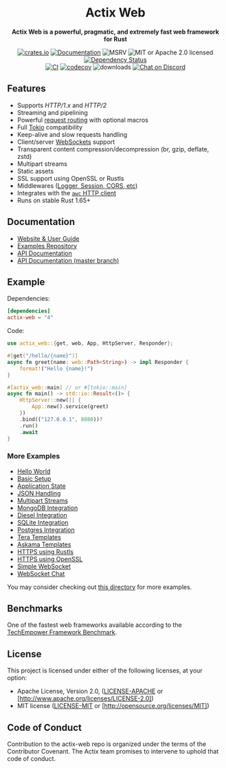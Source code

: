 <div align="center">
  <h1>Actix Web</h1>
  <p>
    <strong>Actix Web is a powerful, pragmatic, and extremely fast web framework for Rust</strong>
  </p>
  <p>

[![crates.io](https://img.shields.io/crates/v/actix-web?label=latest)](https://crates.io/crates/actix-web) [![Documentation](https://docs.rs/actix-web/badge.svg?version=4.3.1)](https://docs.rs/actix-web/4.3.1) ![MSRV](https://img.shields.io/badge/rustc-1.65+-ab6000.svg) ![MIT or Apache 2.0 licensed](https://img.shields.io/crates/l/actix-web.svg) [![Dependency Status](https://deps.rs/crate/actix-web/4.3.1/status.svg)](https://deps.rs/crate/actix-web/4.3.1) <br /> [![CI](https://github.com/actix/actix-web/actions/workflows/ci.yml/badge.svg)](https://github.com/actix/actix-web/actions/workflows/ci.yml) [![codecov](https://codecov.io/gh/actix/actix-web/branch/master/graph/badge.svg)](https://codecov.io/gh/actix/actix-web) ![downloads](https://img.shields.io/crates/d/actix-web.svg) [![Chat on Discord](https://img.shields.io/discord/771444961383153695?label=chat&logo=discord)](https://discord.gg/NWpN5mmg3x)

  </p>
</div>

## Features

- Supports _HTTP/1.x_ and _HTTP/2_
- Streaming and pipelining
- Powerful [request routing](https://actix.rs/docs/url-dispatch/) with optional macros
- Full [Tokio](https://tokio.rs) compatibility
- Keep-alive and slow requests handling
- Client/server [WebSockets](https://actix.rs/docs/websockets/) support
- Transparent content compression/decompression (br, gzip, deflate, zstd)
- Multipart streams
- Static assets
- SSL support using OpenSSL or Rustls
- Middlewares ([Logger, Session, CORS, etc](https://actix.rs/docs/middleware/))
- Integrates with the [`awc` HTTP client](https://docs.rs/awc/)
- Runs on stable Rust 1.65+

## Documentation

- [Website & User Guide](https://actix.rs)
- [Examples Repository](https://github.com/actix/examples)
- [API Documentation](https://docs.rs/actix-web)
- [API Documentation (master branch)](https://actix.rs/actix-web/actix_web)

## Example

Dependencies:

```toml
[dependencies]
actix-web = "4"
```

Code:

```rust
use actix_web::{get, web, App, HttpServer, Responder};

#[get("/hello/{name}")]
async fn greet(name: web::Path<String>) -> impl Responder {
    format!("Hello {name}!")
}

#[actix_web::main] // or #[tokio::main]
async fn main() -> std::io::Result<()> {
    HttpServer::new(|| {
        App::new().service(greet)
    })
    .bind(("127.0.0.1", 8080))?
    .run()
    .await
}
```

### More Examples

- [Hello World](https://github.com/actix/examples/tree/master/basics/hello-world)
- [Basic Setup](https://github.com/actix/examples/tree/master/basics/basics)
- [Application State](https://github.com/actix/examples/tree/master/basics/state)
- [JSON Handling](https://github.com/actix/examples/tree/master/json/json)
- [Multipart Streams](https://github.com/actix/examples/tree/master/forms/multipart)
- [MongoDB Integration](https://github.com/actix/examples/tree/master/databases/mongodb)
- [Diesel Integration](https://github.com/actix/examples/tree/master/databases/diesel)
- [SQLite Integration](https://github.com/actix/examples/tree/master/databases/sqlite)
- [Postgres Integration](https://github.com/actix/examples/tree/master/databases/postgres)
- [Tera Templates](https://github.com/actix/examples/tree/master/templating/tera)
- [Askama Templates](https://github.com/actix/examples/tree/master/templating/askama)
- [HTTPS using Rustls](https://github.com/actix/examples/tree/master/https-tls/rustls)
- [HTTPS using OpenSSL](https://github.com/actix/examples/tree/master/https-tls/openssl)
- [Simple WebSocket](https://github.com/actix/examples/tree/master/websockets)
- [WebSocket Chat](https://github.com/actix/examples/tree/master/websockets/chat)

You may consider checking out [this directory](https://github.com/actix/examples/tree/master) for more examples.

## Benchmarks

One of the fastest web frameworks available according to the [TechEmpower Framework Benchmark](https://www.techempower.com/benchmarks/#section=data-r21&test=composite).

## License

This project is licensed under either of the following licenses, at your option:

- Apache License, Version 2.0, ([LICENSE-APACHE](LICENSE-APACHE) or [http://www.apache.org/licenses/LICENSE-2.0])
- MIT license ([LICENSE-MIT](LICENSE-MIT) or [http://opensource.org/licenses/MIT])

## Code of Conduct

Contribution to the actix-web repo is organized under the terms of the Contributor Covenant. The Actix team promises to intervene to uphold that code of conduct.
